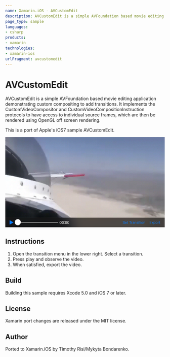 ```yaml
---
name: Xamarin.iOS - AVCustomEdit
description: AVCustomEdit is a simple AVFoundation based movie editing application demonstrating custom compositing to add transitions. It implements the...
page_type: sample
languages:
- csharp
products:
- xamarin
technologies:
- xamarin-ios
urlFragment: avcustomedit
---
```

# AVCustomEdit

AVCustomEdit is a simple AVFoundation based movie editing application demonstrating custom compositing to add transitions. It implements the CustomVideoCompositor and CustomVideoCompositionInstruction protocols to have access to individual source frames, which are then be rendered using OpenGL off screen rendering.

This is a port of Apple's iOS7 sample AVCustomEdit.

![Home View](Screenshots/screenshot-1.png)

## Instructions
1. Open the transition menu in the lower right. Select a transition.
2. Press play and observe the video.
3. When satisfied, export the video.

## Build
Building this sample requires Xcode 5.0 and iOS 7 or later.

## License

Xamarin port changes are released under the MIT license.

## Author

Ported to Xamarin.iOS by Timothy Risi/Mykyta Bondarenko.
